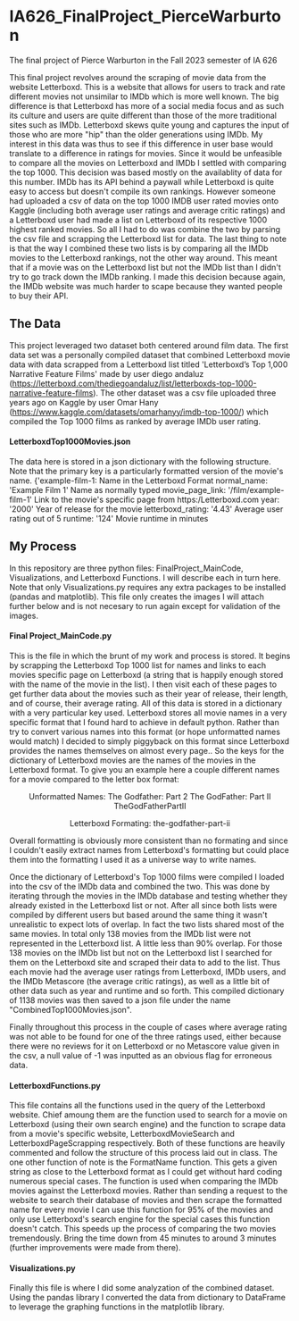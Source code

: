 # IA626_FinalProject_PierceWarburton
The final project of Pierce Warburton in the Fall 2023 semester of IA 626

This final project revolves around the scraping of movie data from the website Letterboxd. This is a website that allows for users to track and rate different movies not
unsimilar to IMDb which is more well known. The big difference is that Letterboxd has more of a social media focus and as such its culture and users are
quite different than those of the more traditional sites such as IMDb. Letterboxd skews quite young and captures the input of those who are more "hip" than 
the older generations using IMDb. My interest in this data was thus to see if this difference in user base would translate to a difference in ratings for movies. Since it
would be unfeasible to compare all the movies on Letterboxd and IMDb I settled with comparing the top 1000. This decision was based mostly on the availablity of data for 
this number. IMDb has its API behind a paywall while Letterboxd is quite easy to access but doesn't compile its own rankings. However someone had uploaded a csv of data on 
the top 1000 IMDB user rated movies onto Kaggle (including both average user ratings and average critic ratings) and a Letterboxd user had made a list on Letterboxd of its respective 1000 highest ranked movies. So all I had to do was combine the two by parsing the csv file and scrapping the Letterboxd list for data. The last thing to note is that the way I combined these two lists is by comparing all the IMDb movies to the Letterboxd rankings, not the other way around. This meant that if a movie was on the Letterboxd list but not the IMDb list than I didn't try to go track down the IMDb ranking. I made this decision because again, the IMDb website was much harder to scape because they wanted people to buy their API.

## The Data
This project leveraged two dataset both centered around film data. The first data set was a personally compiled dataset that combined Letterboxd movie data with data scrapped from a Letterboxd list titled 'Letterboxd’s Top 1,000 Narrative Feature Films' made by user diego andaluz (https://letterboxd.com/thediegoandaluz/list/letterboxds-top-1000-narrative-feature-films). The other dataset was a csv file uploaded three years ago on Kaggle by user Omar Hany (https://www.kaggle.com/datasets/omarhanyy/imdb-top-1000/) which compiled the Top 1000 films as ranked by average IMDb user rating. 

#### LetterboxdTop1000Movies.json
The data here is stored in a json dictionary with the following structure. Note that the primary key is a particularly formatted version of the movie's name. 
{'example-film-1:                                                            Name in the Letterboxd Format
          normal_name: 'Example Film 1'                                      Name as normally typed
          movie_page_link: '/film/example-film-1'                            Link to the movie's specific page from https:/Letterboxd.com
          year: '2000'                                                       Year of release for the movie
          letterboxd_rating: '4.43'                                          Average user rating out of 5
          runtime: '124'                                                     Movie runtime in minutes


## My Process
In this repository are three python files: FinalProject_MainCode, Visualizations, and Letterboxd Functions. I will describe each in turn here. Note that only Visualizations.py requires any extra packages to be installed (pandas and matplotlib). This file only creates the images I will attach further below and is not necesary to run again except for validation of the images. 
#### Final Project_MainCode.py
This is the file in which the brunt of my work and process is stored. It begins by scrapping the Letterboxd Top 1000 list for names and links to each movies specific page on Letterboxd (a string that is happily enough stored with the name of the movie in the list). I then visit each of these pages to get further data about the movies such as their year of release, their length, and of course, their average rating. All of this data is stored in a dictionary with a very particular key used. Letterboxd stores all movie names in a very specific format that I found hard to achieve in default python. Rather than try to convert various names into this format (or hope unformatted names would match) I decided to simply piggyback on this format since Letterboxd provides the names themselves on almost every page.. So the keys for the dictionary of Letterboxd movies are the names of the movies in the Letterboxd format. To give you an example here a couple different names for a movie compared to the letter box format:

<center>Unformatted Names:
  The Godfather: Part 2
The GodFather: Part II
TheGodFatherPartII

Letterboxd Formating:
the-godfather-part-ii</center>

Overall formatting is obviously more consistent than no formating and since I couldn't easily extract names from Letterboxd's formatting but could place them into the formatting I used it as a universe way to write names. 

Once the dictionary of Letterboxd's Top 1000 films were compiled I loaded into the csv of the IMDb data and combined the two. This was done by iterating through the movies in the IMDb database and testing whether they already existed in the Letterboxd list or not. After all since both lists were compiled by different users but based around the same thing it wasn't unrealistic to expect lots of overlap. In fact the two lists shared most of the same movies. In total only 138 movies from the IMDb list were not represented in the Letterboxd list. A little less than 90% overlap. For those 138 movies on the IMDb list but not on the Letterboxd list I searched for them on the Letterboxd site and scraped their data to add to the list. Thus each movie had the average user ratings from Letterboxd, IMDb users, and the IMDb Metascore (the average critic ratings), as well as a little bit of other data such as year and runtime and so forth. This compiled dictionary of 1138 movies was then saved to a json file under the name "CombinedTop1000Movies.json".

Finally throughout this process in the couple of cases where average rating was not able to be found for one of the three ratings used, either because there were no reviews for it on Letterboxd or no Metascore value given in the csv, a null value of -1 was inputted as an obvious flag for erroneous data.

#### LetterboxdFunctions.py
This file contains all the functions used in the query of the Letterboxd website. Chief amoung them are the function used to search for a movie on Letterboxd (using their own search engine) and the function to scrape data from a movie's specific website, LetterboxdMovieSearch and LetterboxdPageScrapping respectively. Both of these functions are heavily commented and follow the structure of this process laid out in class. The one other function of note is the FormatName function. This gets a given string as close to the Letterboxd format as I could get without hard coding numerous special cases. The function is used when comparing the IMDb movies against the Letterboxd movies. Rather than sending a request to the website to search their database of movies and then scrape the formatted name for every movie I can use this function for 95% of the movies and only use Letterboxd's search engine for the special cases this function doesn't catch. This speeds up the process of comparing the two movies tremendously. Bring the time down from 45 minutes to around 3 minutes (further improvements were made from there).

#### Visualizations.py
Finally this file is where I did some analyzation of the combined dataset. Using the pandas library I converted the data from dictionary to DataFrame to leverage the graphing functions in the matplotlib library. 
